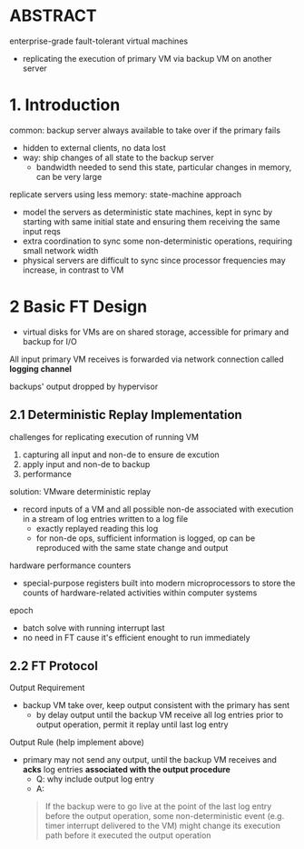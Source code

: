 # ABSTRACT
enterprise-grade fault-tolerant virtual machines
- replicating the execution of primary VM via backup VM on another server

# 1. Introduction
common: backup server always available to take over if the primary fails
- hidden to external clients, no data lost
- way: ship changes of all state to the backup server
  - bandwidth needed to send this state, particular changes in memory, can be very large

replicate servers using less memory: state-machine approach
- model the servers as deterministic state machines, kept in sync by starting with same initial state and ensuring them receiving the same input reqs
- extra coordination to sync some non-deterministic operations, requiring small network width
- physical servers are difficult to sync since processor frequencies may increase, in contrast to VM

# 2 Basic FT Design
- virtual disks for VMs are on shared storage, accessible for primary and backup for I/O

All input primary VM receives is forwarded via network connection called **logging channel**

backups' output dropped by hypervisor

## 2.1 Deterministic Replay Implementation
challenges for replicating execution of running VM
1. capturing all input and non-de to ensure de excution
2. apply input and non-de to backup
3. performance

solution: VMware deterministic replay
- record inputs of a VM and all possible non-de associated with execution in a stream of log entries written to a log file
  - exactly replayed reading this log
  - for non-de ops, sufficient information is logged, op can be reproduced with the same state change and output

hardware performance counters
- special-purpose registers built into modern microprocessors to store the counts of hardware-related activities within computer systems

epoch
- batch solve with running interrupt last
- no need in FT cause it's efficient enought to run immediately

## 2.2 FT Protocol

Output Requirement
- backup VM take over, keep output consistent with the primary has sent
  - by delay output until the backup VM receive all log entries prior to output operation, permit it replay until last log entry

Output Rule (help implement above)
- primary may not send any output, until the backup VM receives and **acks** log entries **associated with the output procedure**
  - Q: why include output log entry
  - A:
  > If the backup
were to go live at the point of the last log entry before the
output operation, some non-deterministic event (e.g. timer
interrupt delivered to the VM) might change its execution
path before it executed the output operation
